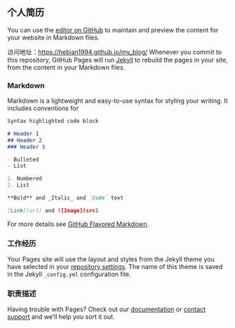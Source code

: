 ## 个人简历

You can use the [editor on GitHub](https://github.com/hebian1994/my_blog/edit/gh-pages/index.md) to maintain and preview the content for your website in Markdown files.

访问地址：https://hebian1994.github.io/my_blog/
Whenever you commit to this repository, GitHub Pages will run [Jekyll](https://jekyllrb.com/) to rebuild the pages in your site, from the content in your Markdown files.

### Markdown

Markdown is a lightweight and easy-to-use syntax for styling your writing. It includes conventions for

```markdown
Syntax highlighted code block

# Header 1
## Header 2
### Header 3

- Bulleted
- List

1. Numbered
2. List

**Bold** and _Italic_ and `Code` text

[Link](url) and ![Image](src)
```

For more details see [GitHub Flavored Markdown](https://guides.github.com/features/mastering-markdown/).

### 工作经历

Your Pages site will use the layout and styles from the Jekyll theme you have selected in your [repository settings](https://github.com/hebian1994/my_blog/settings/pages). The name of this theme is saved in the Jekyll `_config.yml` configuration file.

### 职责描述

Having trouble with Pages? Check out our [documentation](https://docs.github.com/categories/github-pages-basics/) or [contact support](https://support.github.com/contact) and we’ll help you sort it out.
